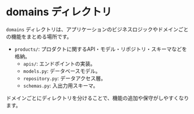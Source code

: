 # domains ディレクトリ

`domains` ディレクトリは、アプリケーションのビジネスロジックやドメインごとの機能をまとめる場所です。

- `products/`: プロダクトに関するAPI・モデル・リポジトリ・スキーマなどを格納。
  - `apis/`: エンドポイントの実装。
  - `models.py`: データベースモデル。
  - `repository.py`: データアクセス層。
  - `schemas.py`: 入出力用スキーマ。

ドメインごとにディレクトリを分けることで、機能の追加や保守がしやすくなります。
